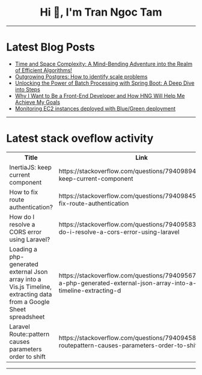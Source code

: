 <h1 align="center">Hi 👋, I'm Tran Ngoc Tam</h1>

---

# Latest Blog Posts 
<!-- BLOG-POST-LIST:START -->
- [Time and Space Complexity: A Mind-Bending Adventure into the Realm of Efficient Algorithms!](https://dev.to/sayed_ali_alkamel/time-and-space-complexity-a-mind-bending-adventure-into-the-realm-of-efficient-algorithms-530g)
- [Outgrowing Postgres: How to identify scale problems](https://dev.to/tbperegrine/outgrowing-postgres-how-to-identify-scale-problems-ggk)
- [Unlocking the Power of Batch Processing with Spring Boot: A Deep Dive into Steps](https://dev.to/thiago_souza_1510/unlocking-the-power-of-batch-processing-with-spring-boot-a-deep-dive-into-steps-m70)
- [Why I Want to Be a Front-End Developer and How HNG Will Help Me Achieve My Goals](https://dev.to/somtoochukwu/why-i-want-to-be-a-front-end-developer-and-how-hng-will-help-me-achieve-my-goals-4k0l)
- [Monitoring EC2 instances deployed with Blue/Green deployment](https://dev.to/andrii-shykhov/monitoring-ec2-instances-deployed-with-bluegreen-deployment-17dp)
<!-- BLOG-POST-LIST:END -->

---

# Latest stack oveflow activity
<table>
  <tr><th>Title</th><th>Link</th></tr>
  <!-- STACKOVERFLOW:START --><tr><td>InertiaJS: keep current component</td><td>https://stackoverflow.com/questions/79409894/inertiajs-keep-current-component</td></tr><tr><td>How to fix route authentication?</td><td>https://stackoverflow.com/questions/79409845/how-to-fix-route-authentication</td></tr><tr><td>How do I resolve a CORS error using Laravel?</td><td>https://stackoverflow.com/questions/79409583/how-do-i-resolve-a-cors-error-using-laravel</td></tr><tr><td>Loading a php-generated external Json array into a Vis.js Timeline, extracting data from a Google Sheet spreadsheet</td><td>https://stackoverflow.com/questions/79409567/loading-a-php-generated-external-json-array-into-a-vis-js-timeline-extracting-d</td></tr><tr><td>Laravel Route::pattern causes parameters order to shift</td><td>https://stackoverflow.com/questions/79409458/laravel-routepattern-causes-parameters-order-to-shift</td></tr><!-- STACKOVERFLOW:END -->
</table>

---


